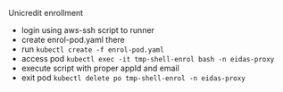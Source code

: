 Unicredit enrollment

* login using aws-ssh script to runner
* create enrol-pod.yaml there
* run ```kubectl create -f enrol-pod.yaml```
* access pod ```kubectl exec -it tmp-shell-enrol bash -n eidas-proxy```
* execute script with proper appId and email
* exit pod ```kubectl delete po tmp-shell-enrol -n eidas-proxy```

